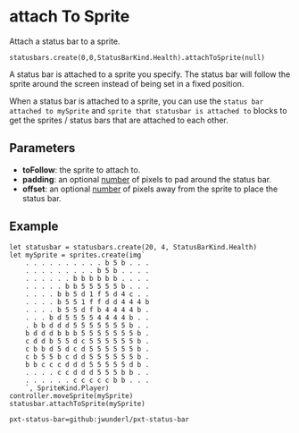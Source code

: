 # attach To Sprite

Attach a status bar to a sprite.

```sig
statusbars.create(0,0,StatusBarKind.Health).attachToSprite(null)
```

A status bar is attached to a sprite you specify.
The status bar will follow the sprite around the screen instead of being set in a fixed position.

When a status bar is attached to a sprite, you can use the `status bar attached to mySprite`
and `sprite that statusbar is attached to` blocks to get the sprites / status bars that are attached to each other.

## Parameters

* **toFollow**: the sprite to attach to.
* **padding**: an optional [number](types/number) of pixels to pad around the status bar.
* **offset**: an optional [number](types/number) of pixels away from the sprite to place the status bar.

## Example

```blocks
let statusbar = statusbars.create(20, 4, StatusBarKind.Health)
let mySprite = sprites.create(img`
    . . . . . . . . . . b 5 b . . . 
    . . . . . . . . . b 5 b . . . . 
    . . . . . . b b b b b b . . . . 
    . . . . . b b 5 5 5 5 5 b . . . 
    . . . . b b 5 d 1 f 5 d 4 c . . 
    . . . . b 5 5 1 f f d d 4 4 4 b 
    . . . . b 5 5 d f b 4 4 4 4 b . 
    . . . b d 5 5 5 5 4 4 4 4 b . . 
    . b b d d d 5 5 5 5 5 5 5 b . . 
    b d d d b b b 5 5 5 5 5 5 5 b . 
    c d d b 5 5 d c 5 5 5 5 5 5 b . 
    c b b d 5 d c d 5 5 5 5 5 5 b . 
    c b 5 5 b c d d 5 5 5 5 5 5 b . 
    b b c c c d d d 5 5 5 5 5 d b . 
    . . . . c c d d d 5 5 5 b b . . 
    . . . . . . c c c c c b b . . . 
    `, SpriteKind.Player)
controller.moveSprite(mySprite)
statusbar.attachToSprite(mySprite)
```

```package
pxt-status-bar=github:jwunderl/pxt-status-bar
```